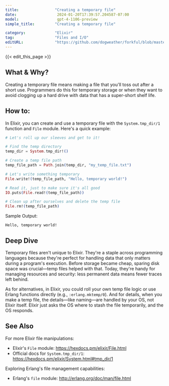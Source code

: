 ```yaml
---
title:                "Creating a temporary file"
date:                  2024-01-20T17:39:57.204587-07:00
model:                 gpt-4-1106-preview
simple_title:         "Creating a temporary file"

category:             "Elixir"
tag:                  "Files and I/O"
editURL:              "https://github.com/dogweather/forkful/blob/master/content/en/elixir/creating-a-temporary-file.md"
---
```


{{< edit_this_page >}}

## What & Why?
Creating a temporary file means making a file that you'll toss out after a short use. Programmers do this for temporary storage or when they want to avoid clogging up a hard drive with data that has a super-short shelf life.

## How to:
In Elixir, you can create and use a temporary file with the `System.tmp_dir/1` function and `File` module. Here's a quick example:

```elixir
# Let's roll up our sleeves and get to it!

# Find the temp directory
temp_dir = System.tmp_dir!()

# Create a temp file path
temp_file_path = Path.join(temp_dir, "my_temp_file.txt")

# Let's write something temporary
File.write!(temp_file_path, "Hello, temporary world!")

# Read it, just to make sure it's all good
IO.puts(File.read!(temp_file_path))

# Clean up after ourselves and delete the temp file
File.rm!(temp_file_path)
```

Sample Output:
```
Hello, temporary world!
```

## Deep Dive
Temporary files aren't unique to Elixir. They're a staple across programming languages because they're perfect for handling data that only matters during a program's execution. Before storage became cheap, sparing disk space was crucial—temp files helped with that. Today, they're handy for managing resources and security: less permanent data means fewer traces left behind.

As for alternatives, in Elixir, you could roll your own temp file logic or use Erlang functions directly (e.g., `:erlang.mktemp/0`). And for details, when you make a temp file, the details—like naming—are handled by your OS, not Elixir itself. Elixir just asks the OS where to stash the file temporarily, and the OS responds.

## See Also
For more Elixir file manipulations:
- Elixir's `File` module: https://hexdocs.pm/elixir/File.html
- Official docs for `System.tmp_dir/1`: https://hexdocs.pm/elixir/System.html#tmp_dir/1

Exploring Erlang's file management capabilities:
- Erlang's `file` module: http://erlang.org/doc/man/file.html
